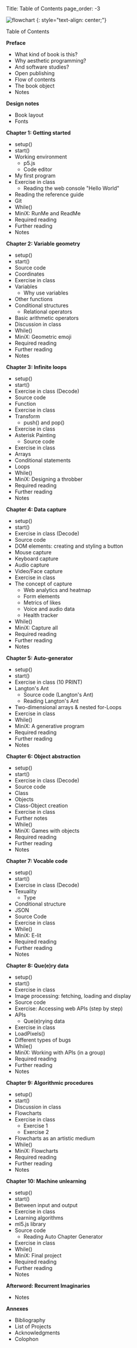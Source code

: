 Title: Table of Contents
page_order: -3

![flowchart](TOC.svg)
{: style="text-align: center;"}

Table of Contents

**Preface**

- What kind of book is this?
- Why aesthetic programming?
- And software studies?
- Open publishing
- Flow of contents
- The book object
- Notes

**Design notes**

- Book layout
- Fonts

**Chapter 1: Getting started**

- setup()
- start()
- Working environment
    - p5.js
    - Code editor
- My first program
- Exercise in class
    - Reading the web console "Hello World"
- Reading the reference guide
- Git
- While()
- MiniX: RunMe and ReadMe
- Required reading
- Further reading
- Notes

**Chapter 2: Variable geometry**

- setup()
- start()
- Source code
- Coordinates
-  Exercise in class
- Variables
    - Why use variables
- Other functions
- Conditional structures
    - Relational operators
- Basic arithmetic operators
- Discussion in class
- While()
- MiniX: Geometric emoji
- Required reading
- Further reading
- Notes

**Chapter 3: Infinite loops**

- setup()
- start()
- Exercise in class (Decode)
- Source code
- Function
- Exercise in class
- Transform
    - push() and pop()
- Exercise in class  
- Asterisk Painting
    - Source code
- Exercise in class
- Arrays
- Conditional statements
- Loops
- While()
- MiniX: Designing a throbber
- Required reading
- Further reading
- Notes

**Chapter 4: Data capture**

- setup()
- start()
- Exercise in class (Decode)
- Source code
- DOM elements: creating and styling a button
- Mouse capture
- Keyboard capture
- Audio capture
- Video/Face capture
- Exercise in class
- The concept of capture
    - Web analytics and heatmap
    - Form elements
    - Metrics of likes
    - Voice and audio data
    - Health tracker
- While()
- MiniX: Capture all
- Required reading
- Further reading
- Notes

**Chapter 5: Auto-generator**

- setup()
- start()
- Exercise in class (10 PRINT)
- Langton's Ant
    - Source code (Langton's Ant)
    - Reading Langton's Ant
- Two-dimensional arrays & nested for-Loops
- Exercise in class
- While()
- MiniX: A generative program
- Required reading
- Further reading
- Notes

**Chapter 6: Object abstraction**

- setup()
- start()
- Exercise in class (Decode)
- Source code
- Class
- Objects
- Class-Object creation
- Exercise in class
- Further notes
- While()
- MiniX: Games with objects
- Required reading
- Further reading
- Notes

**Chapter 7: Vocable code**

- setup()
- start()
- Exercise in class (Decode)
- Texuality
    - Type
- Conditional structure
- JSON
- Source Code
- Exercise in class
- While()
- MiniX: E-lit
- Required reading
- Further reading
- Notes

**Chapter 8: Que(e)ry data**

- setup()
- start()
- Exercise in class
- Image processing: fetching, loading and display
- Source code
- Exercise: Accessing web APIs (step by step)
- APIs
    - Que(e)rying data
- Exercise in class
- LoadPixels()
- Different types of bugs
- While()
- MiniX: Working with APIs (in a group)
- Required reading
- Further reading
- Notes

**Chapter 9: Algorithmic procedures**

- setup()
- start()
- Discussion in class
- Flowcharts
- Exercise in class
    - Exercise 1
    - Exercise 2
- Flowcharts as an artistic medium
- While()
- MiniX: Flowcharts
- Required reading
- Further reading
- Notes

**Chapter 10: Machine unlearning**

- setup()
- start()
- Between input and output
- Exercise in class
- Learning algorithms
- ml5.js library
- Source code
    - Reading Auto Chapter Generator
- Exercise in class
- While()
- MiniX: Final project
- Required reading
- Further reading
- Notes

**Afterword: Recurrent Imaginaries**

- Notes

**Annexes**

- Bibliography
- List of Projects
- Acknowledgments
- Colophon
